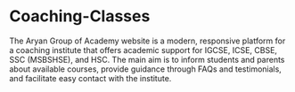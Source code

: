# Coaching-Classes
The Aryan Group of Academy website is a modern, responsive platform for a coaching institute that offers academic support for IGCSE, ICSE, CBSE, SSC (MSBSHSE), and HSC.   The main aim is to inform students and parents about available courses, provide guidance through FAQs and testimonials, and facilitate easy contact with the institute.
